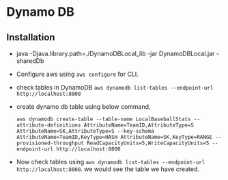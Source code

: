# Dynamo DB

## Installation

- java -Djava.library.path=./DynamoDBLocal_lib -jar DynamoDBLocal.jar -sharedDb
- Configure aws using `aws configure` for CLI.
- check tables in DynamoDB `aws dynamodb list-tables --endpoint-url http://localhost:8000`
- create dynamo db table using below command,

  ```cli
  aws dynamodb create-table --table-name LocalBaseballStats --attribute-definitions AttributeName=TeamID,AttributeType=S AttributeName=SK,AttributeType=S --key-schema AttributeName=TeamID,KeyType=HASH AttributeName=SK,KeyType=RANGE --provisioned-throughput ReadCapacityUnits=5,WriteCapacityUnits=5 --endpoint-url http://localhost:8000
  ```

- Now check tables using `aws dynamodb list-tables --endpoint-url http://localhost:8000`. we would see the table we have created.
